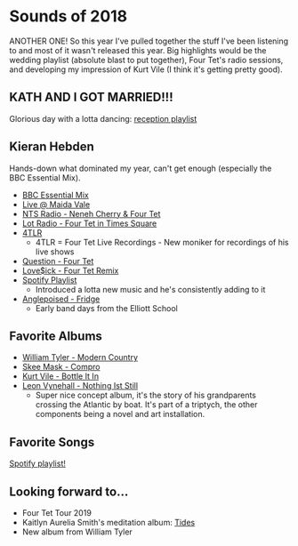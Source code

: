 # Sounds of 2018

ANOTHER ONE!  So this year I've pulled together the stuff I've been listening to and most of it wasn't released this year.  Big highlights would be the wedding playlist (absolute blast to put together), Four Tet's radio sessions, and developing my impression of Kurt Vile (I think it's getting pretty good).

## KATH AND I GOT MARRIED!!!
Glorious day with a lotta dancing: [reception playlist](https://open.spotify.com/user/1236983347/playlist/3cIQWqTNfwXKIOxDJzBYHX?si=JtK_MlHsSdSwzKc2BgSBZw)

## Kieran Hebden

Hands-down what dominated my year, can't get enough (especially the BBC Essential Mix).

- [BBC Essential Mix](https://soundcloud.com/four-tet/essential-mix-2018)
- [Live @ Maida Vale](https://www.mixcloud.com/GrooveArchives/2018-03-30-four-tet-live-maida-vale-studios-london-residency-bbc-radio-1/)
- [NTS Radio - Neneh Cherry & Four Tet](https://www.nts.live/shows/neneh-cherry/episodes/neneh-cherry-5th-june-2018)
- [Lot Radio - Four Tet in Times Square](https://www.youtube.com/watch?v=hj9K68SulqI)
- [4TLR](https://open.spotify.com/artist/5iL1nEyS7dk7ogGGosP91v?si=-lEKj9ErSWGg87J2KV3AGA)
  - 4TLR = Four Tet Live Recordings - New moniker for recordings of his live shows
- [Question - Four Tet](https://twitter.com/fourtet/status/972949310416543745?lang=en)
- [Love$ick - Four Tet Remix](https://www.youtube.com/watch?v=IX8ekK5Jt4o)
- [Spotify Playlist](https://open.spotify.com/user/k_hebden/playlist/2uzbATYxs9V8YQi5lf89WG?si=7p24XX4zQSemegMqgj1SYw)
  - Introduced a lotta new music and he's consistently adding to it
- [Anglepoised - Fridge](https://www.youtube.com/watch?v=MH49na1rohA)
  - Early band days from the Elliott School

## Favorite Albums
- [William Tyler - Modern Country](https://www.youtube.com/watch?v=OdHJIh7ycT4)
- [Skee Mask - Compro](https://www.youtube.com/watch?v=WrxXObHUyVg)
- [Kurt Vile - Bottle It In](https://www.youtube.com/watch?v=W57a4aM6MhE)
- [Leon Vynehall - Nothing Ist Still](https://www.youtube.com/watch?v=hRGn-wYHJXs&t=45s)
  - Super nice concept album, it's the story of his grandparents crossing the Atlantic by boat.  It's part of a triptych, the other components being a novel and art installation.

## Favorite Songs
[Spotify playlist!](https://open.spotify.com/user/1236983347/playlist/2Lt4RATpDpvcLCLMkwbYWN?si=T7s_HPupRqiBYly33YBt9g)

## Looking forward to...
- Four Tet Tour 2019
- Kaitlyn Aurelia Smith's meditation album: [Tides](https://open.spotify.com/album/3RV45YANay6vYeX0BKbGnh?si=wbfefsLVSgWH-uM66LJWHw)
- New album from William Tyler
